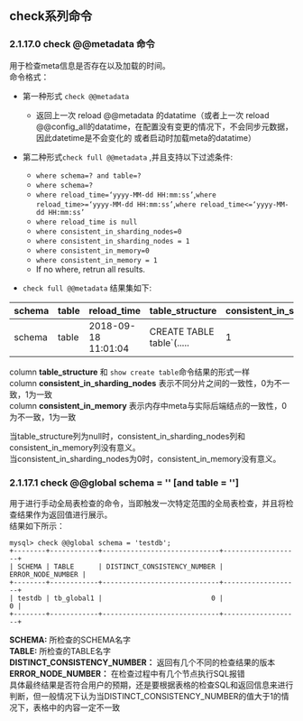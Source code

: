## check系列命令
### 2.1.17.0  check @@metadata 命令

用于检查meta信息是否存在以及加载的时间。   
命令格式：  

  * 第一种形式 `check @@metadata`
    * 返回上一次 reload @@metadata 的datatime（或者上一次 reload @@config_all的datatime，在配置没有变更的情况下，不会同步元数据，因此datetime是不会变化的 或者启动时加载meta的datatime）  




  * 第二种形式`check full @@metadata` ,并且支持以下过滤条件: 
      * `where schema=? and table=?`
      * `where schema=?`
      * `where reload_time=‘yyyy-MM-dd HH:mm:ss’`,`where reload_time>=‘yyyy-MM-dd HH:mm:ss’`,`where reload_time<=‘yyyy-MM-dd HH:mm:ss’`
      * `where reload_time is null`
      * `where consistent_in_sharding_nodes=0`
      * `where consistent_in_sharding_nodes = 1`
      * `where consistent_in_memory=0`
      * `where consistent_in_memory = 1`
      * If no where, retrun all results.

  * `check full @@metadata` 结果集如下:


schema|table|reload_time|table_structure|consistent_in_sharding_nodes|consistent_in_memory
--|--|--|--|--|--
schema|table|2018-09-18 11:01:04| CREATE TABLE table`(.....|1|1

column **table_structure** 和 `show create table`命令结果的形式一样  
column **consistent_in_sharding_nodes** 表示不同分片之间的一致性，0为不一致，1为一致  
column **consistent_in_memory** 表示内存中meta与实际后端结点的一致性，0为不一致，1为一致  

当table_structure列为null时，consistent_in_sharding_nodes列和consistent_in_memory列没有意义。  
当consistent_in_sharding_nodes为0时，consistent_in_memory没有意义。 
  
### 2.1.17.1  check @@global schema = '' [and table = '']
用于进行手动全局表检查的命令，当即触发一次特定范围的全局表检查，并且将检查结果作为返回值进行展示。  
结果如下所示：  
```
mysql> check @@global schema = 'testdb';
+--------+------------+-----------------------------+-------------------+
| SCHEMA | TABLE      | DISTINCT_CONSISTENCY_NUMBER | ERROR_NODE_NUMBER |
+--------+------------+-----------------------------+-------------------+
| testdb | tb_global1 |                           0 |                 0 |
+--------+------------+-----------------------------+-------------------+
```
**SCHEMA:** 所检查的SCHEMA名字  
**TABLE:** 所检查的TABLE名字  
**DISTINCT_CONSISTENCY_NUMBER：** 返回有几个不同的检查结果的版本  
**ERROR_NODE_NUMBER：** 在检查过程中有几个节点执行SQL报错    
具体最终结果是否符合用户的预期，还是要根据表格的检查SQL和返回信息来进行判断，但一般情况下认为当DISTINCT_CONSISTENCY_NUMBER的值大于1的情况下，表格中的内容一定不一致
